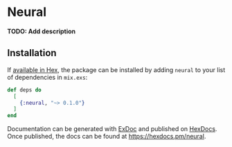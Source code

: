 # Neural

**TODO: Add description**

## Installation

If [available in Hex](https://hex.pm/docs/publish), the package can be installed
by adding `neural` to your list of dependencies in `mix.exs`:

```elixir
def deps do
  [
    {:neural, "~> 0.1.0"}
  ]
end
```

Documentation can be generated with [ExDoc](https://github.com/elixir-lang/ex_doc)
and published on [HexDocs](https://hexdocs.pm). Once published, the docs can
be found at <https://hexdocs.pm/neural>.

